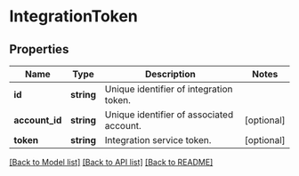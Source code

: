 # IntegrationToken

## Properties
Name | Type | Description | Notes
------------ | ------------- | ------------- | -------------
**id** | **string** | Unique identifier of integration token. | 
**account_id** | **string** | Unique identifier of associated account. | [optional] 
**token** | **string** | Integration service token. | [optional] 

[[Back to Model list]](../README.md#documentation-for-models) [[Back to API list]](../README.md#documentation-for-api-endpoints) [[Back to README]](../README.md)


